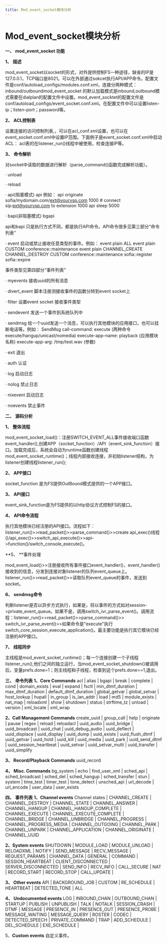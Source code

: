 ```yaml
---
title: Mod_event_socket模块分析
---
```


# **Mod_event_socket模块分析**

**一、** **mod_event_socket 功能**

**1、** **描述**

mod_event_socket以socket的形式，对外提供控制FS一种途径，缺省的IP是127.0.0.1，TCP端口是8021。可以在外部通过sokcet执行API/APP命令。配置文件是conf/autoload_configs/modules.conf.xml，连接分两种模式： inbound/outboundmod_event_socket 的默认加载模式是inbound,outbound模式需要在dialplan的配置文件中设置。mod_event_socktet的配置文件是conf/autoload_configs/event_socket.conf.xml。在配置文件中可以设置listen-ip；listen-port；password等。

**2、** **ACL控制表**

设置连接的访问控制列表,，可以在acl_conf.xml设置，也可以在event_socket.conf.xml中设置IP范围。下面例子是event_socket.conf.xml中启动ACL：<param name="apply-inbound-acl" value="<acl_list|cidr>"/>
acl表的在listener_run()线程中被使用，检查连接IP等。

**3、** **命令解析**

对socket中读取的数据进行解析（parse_command()函数完成解析功能）。

· unload

· reload

· api(阻塞模式)
api <command> <arg>
例如：
api originate sofia/mydomain.com/ext@yourvsp.com 1000  # connect sip:ext@yourvsp.com to extension 1000
api sleep 5000

· bapi(非阻塞模式)
bgapi <command> <arg> 

  api和bapi 只是执行方式不同，都是执行API命令。API命令很多见第三部分“命令列表”

· event
启动或禁止接收任意类型的事件。例如：
 event plain ALL
 event plain CUSTOM conference::maintenance
 event plain CHANNEL_CREATE CHANNEL_DESTROY CUSTOM conference::maintenance sofia::register sofia::expire

事件类型见第四部分“事件列表” 

· myevents
接收uuid的所有消息 

· divert_event
脚本注册测接收事件的函数分转到event socket上

· filter
设置event socket 接收事件类型 

· sendevent
发送一个事件到系统队列中 

· sendmsg
给一个uuid发送一个消息，可以执行其他模块的应用接口，也可以挂断电话等。例如：
SendMsg <uuid>
call-command: execute         (两种命令execute/hangup/unicast/nomedia)
execute-app-name: playback       (应用模块名称)
execute-app-arg: /tmp/test.wav     (参数) 

· exit
退出 

· auth
认证 

· log
启动日志 

· nolog
禁止日志 

· nixevent
启动日志

· noevents
禁止事件

**二、** **源码分析**

**1、** **整体流程**

mod_event_socket_load()：注册SWITCH_EVENT_ALL事件接收端口函数event_handler(),创建APP（socket_function）/API（event_sink_function）接口。加载完成后，系统会自动为runtime函数创建线程mod_event_socket_runtime()；线程内部接收连接，并初始listener结构，为listener创建线程listener_run();

**2、** **APP接口**

socket_function 是为FS提供OutBound模式提供的一个APP接口。

**3、** **API接口**

event_sink_function是为FS提供的以http协议方式控制FS的接口。

**4、** **API命令流程**

执行其他模块已经注册的API接口。流程如下：listener_run()>>read_packet()>>parse_command()>>create api_exec()线程()/api_exec()>>switch_api_execute()>>api->function()/switch_console_execute()。

**5、 **事件处理

mod_event_load()>>注册接收所有事件接口event_handler()，event_handler()接收到的信息，分发到连接对象listener的队列event_queue上。listener_run()>>read_packet()>>读取队列event_queue的事件，发送到socket。

**6、** **sendmsg命令**

判断listener是否以异步方式执行，如果是，将以事件的方式如对session->private_event_queue。如果不是，调用switch_ivr_parse_event()。调用流程：listener_run()>>read_packet()>>parse_command()>>
switch_ivr_parse_event()>>如果命令是"execute"执行switch_core_session_execute_application()。最主要功能是执行其它模块已经注册的APP接口。

**7、** **线程同步**

主线程是mod_event_socket_runtime()；每一个连接创建一个子线程listener_run(),他们之间的独立运行，当mod_event_socket_shutdown()被调用后，变量prefs.done=1；则主线程和子线程，检查到这个prefs.done==1,退出。

**三、** **命令列表**
**1、Core Commands** 
  acl | alias | bgapi | break | complete | cond | domain_exists | eval | expand | fsctl | min_dtmf_duration | max_dtmf_duration | default_dtmf_duration | global_getvar | global_setvar | host_lookup | hupall | in_group | is_lan_addr | load | md5 | module_exists | nat_map | reloadxml | show | shutdown | status | strftime_tz | unload | version | xml_locate | xml_wrap

**2、Call Management Commands** 
  create_uuid | group_call | help | originate | pause | regex | reload | reloadacl | uuid_audio | uuid_bridge | uuid_broadcast | uuid_chat | uuid_debug_audio | uuid_deflect | uuid_displace | uuid_display | uuid_dump | uuid_exists | uuid_flush_dtmf | uuid_getvar | uuid_hold | uuid_kill | uuid_media | uuid_park | uuid_send_dtmf | uuid_session_heartbeat | uuid_setvar | uuid_setvar_multi | uuid_transfer | uuid_simplify

**3、 Record/Playback Commands** 
   uuid_record 

**4、 Misc. Commands** 
  bg_system | echo | find_user_xml | sched_api | sched_broadcast | sched_del | sched_hangup | sched_transfer | stun | system | time_test | timer_test | tone_detect | unsched_api | url_decode | url_encode | user_data | user_exists

**四、** **事件列表**
**1、Channel events** 
   Channel states | CHANNEL_CREATE | CHANNEL_DESTROY | CHANNEL_STATE | CHANNEL_ANSWER | CHANNEL_HANGUP | CHANNEL_HANGUP_COMPLETE | CHANNEL_EXECUTE | CHANNEL_EXECUTE_COMPLETE | CHANNEL_BRIDGE | CHANNEL_UNBRIDGE | CHANNEL_PROGRESS | CHANNEL_PROGRESS_MEDIA | CHANNEL_OUTGOING | CHANNEL_PARK | CHANNEL_UNPARK | CHANNEL_APPLICATION | CHANNEL_ORIGINATE | CHANNEL_UUID 

**2、System events** 
   SHUTDOWN | MODULE_LOAD | MODULE_UNLOAD | RELOADXML | NOTIFY | SEND_MESSAGE | RECV_MESSAGE | REQUEST_PARAMS | CHANNEL_DATA | GENERAL | COMMAND | SESSION_HEARTBEAT | CLIENT_DISCONNECTED | SERVER_DISCONNECTED | SEND_INFO | RECV_INFO | CALL_SECURE | NAT | RECORD_START | RECORD_STOP | CALL_UPDATE |

**3、 Other events** 
   API | BACKGROUND_JOB | CUSTOM | RE_SCHEDULE | HEARTBEAT | DETECTED_TONE | ALL 

**4、 Undocumented events** 
   LOG | INBOUND_CHAN | OUTBOUND_CHAN | STARTUP | PUBLISH | UNPUBLISH | TALK | NOTALK | SESSION_CRASH | DTMF | MESSAGE | PRESENCE_IN | PRESENCE_OUT | PRESENCE_PROBE | MESSAGE_WAITING | MESSAGE_QUERY | ROSTER | CODEC | DETECTED_SPEECH | PRIVATE_COMMAND | TRAP | ADD_SCHEDULE | DEL_SCHEDULE | EXE_SCHEDULE |

5、**Custom events** 
  自定义事件。

